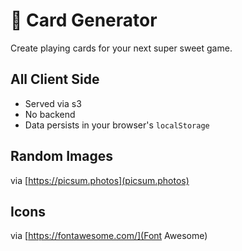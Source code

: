 # 🎴 Card Generator
Create playing cards for your next super sweet game.

## All Client Side
- Served via s3
- No backend
- Data persists in your browser's `localStorage`

## Random Images
via [https://picsum.photos](picsum.photos)

## Icons
via [https://fontawesome.com/](Font Awesome)